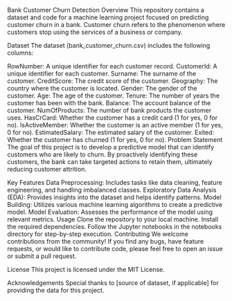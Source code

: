 Bank Customer Churn Detection
Overview
This repository contains a dataset and code for a machine learning project focused on predicting customer churn in a bank. Customer churn refers to the phenomenon where customers stop using the services of a business or company.

Dataset
The dataset (bank_customer_churn.csv) includes the following columns:

RowNumber: A unique identifier for each customer record.
CustomerId: A unique identifier for each customer.
Surname: The surname of the customer.
CreditScore: The credit score of the customer.
Geography: The country where the customer is located.
Gender: The gender of the customer.
Age: The age of the customer.
Tenure: The number of years the customer has been with the bank.
Balance: The account balance of the customer.
NumOfProducts: The number of bank products the customer uses.
HasCrCard: Whether the customer has a credit card (1 for yes, 0 for no).
IsActiveMember: Whether the customer is an active member (1 for yes, 0 for no).
EstimatedSalary: The estimated salary of the customer.
Exited: Whether the customer has churned (1 for yes, 0 for no).
Problem Statement
The goal of this project is to develop a predictive model that can identify customers who are likely to churn. By proactively identifying these customers, the bank can take targeted actions to retain them, ultimately reducing customer attrition.

Key Features
Data Preprocessing: Includes tasks like data cleaning, feature engineering, and handling imbalanced classes.
Exploratory Data Analysis (EDA): Provides insights into the dataset and helps identify patterns.
Model Building: Utilizes various machine learning algorithms to create a predictive model.
Model Evaluation: Assesses the performance of the model using relevant metrics.
Usage
Clone the repository to your local machine.
Install the required dependencies.
Follow the Jupyter notebooks in the notebooks directory for step-by-step execution.
Contributing
We welcome contributions from the community! If you find any bugs, have feature requests, or would like to contribute code, please feel free to open an issue or submit a pull request.

License
This project is licensed under the MIT License.

Acknowledgements
Special thanks to [source of dataset, if applicable] for providing the data for this project.
